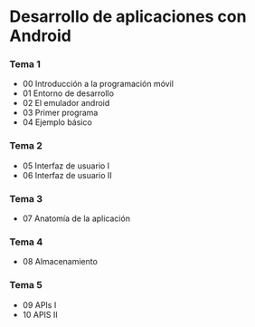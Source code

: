 Desarrollo de aplicaciones con Android
======================================

### Tema 1
- 00 Introducción a la programación móvil
- 01 Entorno de desarrollo
- 02 El emulador android
- 03 Primer programa
- 04 Ejemplo básico

### Tema 2
- 05 Interfaz de usuario I
- 06 Interfaz de usuario II

### Tema 3
- 07 Anatomía de la aplicación

### Tema 4
- 08 Almacenamiento

### Tema 5
- 09 APIs I
- 10 APIS II
